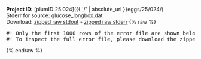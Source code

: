 **Project ID:** [plumID:25.024]({{ '/' | absolute_url }}eggs/25/024/)  
Stderr for source:  glucose_longbox.dat   
Download: [zipped raw stdout](glucose_longbox.dat.plumed_master.stdout.txt.zip) - [zipped raw stderr](glucose_longbox.dat.plumed_master.stderr.txt.zip) 
{% raw %}
<pre>
#! Only the first 1000 rows of the error file are shown below
#! To inspect the full error file, please download the zipped raw stderr file above
</pre>
{% endraw %}
